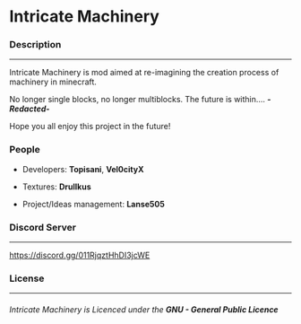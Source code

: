 # Intricate Machinery

### Description
***
Intricate Machinery is mod aimed at re-imagining the creation process of machinery in minecraft.

No longer single blocks, no longer multiblocks.
The future is within....
***-Redacted-***

Hope you all enjoy this project in the future!

### People

* Developers: **Topisani**, **Vel0cityX**

* Textures: **Drullkus**

* Project/Ideas management: **Lanse505**


### Discord Server
***
https://discord.gg/011RjqztHhDI3jcWE

### License
***
###### Intricate Machinery is Licenced under the **GNU - General Public Licence**
